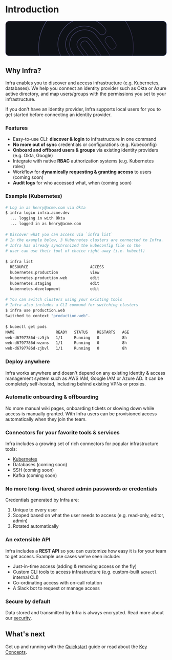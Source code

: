 # Introduction

![screenshot](../images/header.png)


## Why Infra?

Infra enables you to discover and access infrastructure (e.g. Kubernetes, databases). We help you connect an identity provider such as Okta or Azure active directory, and map users/groups with the permissions you set to your infrastructure.

If you don't have an identity provider, Infra supports local users for you to get started before connecting an identity provider.

### Features

* Easy-to-use CLI: **discover & login** to infrastructure in one command
* **No more out of sync** credentials or configurations (e.g. Kubeconfig)
* **Onboard and offboard users & groups** via existing identity providers (e.g. Okta, Google)
* Integrate with native **RBAC** authorization systems (e.g. Kubernetes roles)
* Workflow for **dynamically requesting & granting access** to users (coming soon)
* **Audit logs** for who accessed what, when (coming soon)

### Example (Kubernetes)

```bash
# Log in as henry@acme.com via Okta
$ infra login infra.acme.dev
  ... logging in with Okta
  ... logged in as henry@acme.com

# Discover what you can access via `infra list`
# In the example below, 3 Kubernetes clusters are connected to Infra. 
# Infra has already synchronized the kubeconfig file so the 
# user can use their tool of choice right away (i.e. kubectl)

$ infra list
  RESOURCE                           ACCESS
  kubernetes.production              view
  kubernetes.production.web          edit
  kubernetes.staging                 edit
  kubernetes.development             edit

# You can switch clusters using your existing tools
# Infra also includes a CLI command for switching clusters
$ infra use production.web
Switched to context "production.web".

$ kubectl get pods
NAME                  READY   STATUS    RESTARTS   AGE
web-d6797786d-cz5jh   1/1     Running   0          8h
web-d6797786d-wzxns   1/1     Running   0          8h
web-d6797786d-zjbvl   1/1     Running   0          8h
```

### Deploy anywhere

Infra works anywhere and doesn't depend on any existing identity & access management system such as AWS IAM, Google IAM or Azure AD. It can be completely self-hosted, including behind existing VPNs or proxies.

### Automatic onboarding & offboarding

No more manual wiki pages, onboarding tickets or slowing down while access is manually granted. With Infra users can be provisioned access automatically when they join the team.

### Connectors for your favorite tools & services

Infra includes a growing set of rich connectors for popular infrastructure tools:

* [Kubernetes](../connectors/kubernetes.md)
* Databases (coming soon)
* SSH (coming soon)
* Kafka (coming soon)

### No more long-lived, shared admin passwords or credentials

Credentials generated by Infra are:
1. Unique to every user
2. Scoped based on what the user needs to access (e.g. read-only, editor, admin)
3. Rotated automatically

### An extensible API

Infra includes a **REST API** so you can customize how easy it is for your team to get access. Example use cases we've seen include:

* Just-in-time access (adding & removing access on the fly)
* Custom CLI tools to access infrastructure (e.g. custom-built `acmectl` internal CLI)
* Co-ordinating access with on-call rotation
* A Slack bot to request or manage access

### Secure by default

Data stored and transmitted by Infra is always encrypted. Read more about our [security](../reference/security.md).

## What's next

Get up and running with the [Quickstart](./quickstart.md) guide or read about the [Key Concepts](./key-concepts.md).
